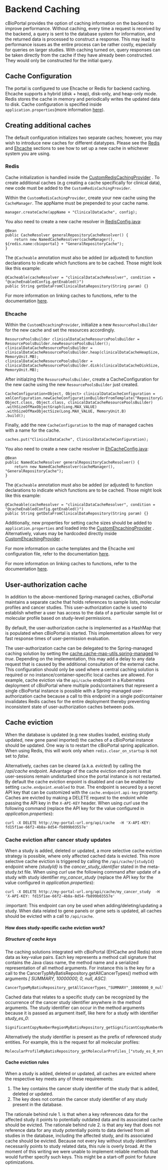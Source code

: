 # Backend Caching

cBioPortal provides the option of caching information on the backend to improve performance. Without caching, every time
a request is received by the backend, a query is sent to the database system for information, and the returned data is
processed to construct a response. This may lead to performance issues as the entire process can be rather costly,
especially for queries on larger studies. With caching turned on, query responses can be taken directly from the cache
if they have already been constructed. They would only be constructed for the initial query.

## Cache Configuration

The portal is configured to use Ehcache or Redis for backend caching. Ehcache supports a hybrid (disk + heap),
disk-only, and heap-only mode. Redis stores the cache in memory and periodically writes the updated data to disk. Cache
configuration is specified inside `application.properties`(more
information [here](application.properties-Reference.md#cache-settings)).

## Creating additional caches

The default configuration initializes two separate caches; however, you may wish to introduce new caches for different
datatypes. Please see the [Redis](#redis) and [Ehcache](#ehcache) sections to see how to set up a new cache in whichever
system you are using.

### Redis

Cache initialization is handled inside
the [CustomRedisCachingProvider](https://github.com/cBioPortal/cbioportal/blob/master/persistence/persistence-api/src/main/java/org/cbioportal/persistence/util/CustomRedisCachingProvider.java)
. To create additional caches (e.g creating a cache specifically for clinical data), new code must be added to
the `CustomRedisCachingProvider`.

Within the `CustomRedisCachingProvider`, create your new cache using the `CacheManager`. The appName must be prepended
to your cache name.

```
manager.createCache(appName + "ClinicalDataCache", config);
```

You also need to create a new cache resolver
in [RedisConfig.java](https://github.com/cBioPortal/cbioportal/blob/master/src/main/java/org/cbioportal/persistence/config/RedisConfig.java):

```
@Bean
public CacheResolver generalRepositoryCacheResolver() {
    return new NamedCacheResolver(cacheManager(), ${redis.name:cbioportal} + "GeneralRepositoryCache");
}
```

The `@Cacheable` annotation must also be added (or adjusted) to function declarations to indicate which functions are to
be cached. Those might look like this example:

``` 
@Cacheable(cacheResolver = "clinicalDataCacheResolver", condition = "@cacheEnabledConfig.getEnabled()")
public String getDataFromClinicalDataRepository(String param) {}
```

For more information on linking caches to functions, refer to the
documentation [here](https://spring.io/guides/gs/caching/).

### Ehcache

Within the `CustomEhcachingProvider`, initialize a new `ResourcePoolsBuilder` for the new cache and set the resources
accordingly.

```
ResourcePoolsBuilder clinicalDataCacheResourcePoolsBuilder = ResourcePoolsBuilder.newResourcePoolsBuilder();
clinicalDataCacheResourcePoolsBuilder = clinicalDataCacheResourcePoolsBuilder.heap(clinicalDataCacheHeapSize, MemoryUnit.MB);
clinicalDataCacheResourcePoolsBuilder = clinicalDataCacheResourcePoolsBuilder.disk(clinicalDataCacheDiskSize, MemoryUnit.MB);
```

After initialzing the `ResourcePoolsBuilder`, create a CacheConfiguration for the new cache using the
new `ResourcePoolsBuilder` just created.

```
CacheConfiguration<Object, Object> clinicalDataCacheConfiguration = xmlConfiguration.newCacheConfigurationBuilderFromTemplate("RepositoryCacheTemplate", 
Object.class, Object.class, clinicalDataCacheResourcePoolsBuilder)
.withSizeOfMaxObjectGraph(Long.MAX_VALUE)
.withSizeOfMaxObjectSize(Long.MAX_VALUE, MemoryUnit.B)
.build();
```

Finally, add the new `CacheConfiguration` to the map of managed caches with a name for the cache.

```
caches.put("ClinicalDataCache", ClinicalDataCacheConfiguration);
```

You also need to create a new cache resolver
in [EhCacheConfig.java](https://github.com/cBioPortal/cbioportal/blob/master/persistence-api/src/main/java/org/cbioportal/persistence/config/EhCacheConfig.java):

```
@Bean
public NamedCacheResolver generalRepositoryCacheResolver() {
    return new NamedCacheResolver(cacheManager(), "GeneralRepositoryCache");
}
```

The `@Cacheable` annotation must also be added (or adjusted) to function declarations to indicate which functions are to
be cached. Those might look like this example:

``` 
@Cacheable(cacheResolver = "clinicalDataCacheResolver", condition = "@cacheEnabledConfig.getEnabled()")
public String getDataFromClinicalDataRepository(String param) {}
```

Additionally, new properties for setting cache sizes should be added to `application.properties` and loaded into
the [CustomEhcachingProvider](https://github.com/cBioPortal/cbioportal/blob/master/persistence/persistence-api/src/main/java/org/cbioportal/persistence/util/CustomEhcachingProvider.java)
. Alternatively, values may be hardcoded directly
inside [CustomEhcachingProvider](https://github.com/cBioPortal/cbioportal/blob/master/persistence/persistence-api/src/main/java/org/cbioportal/persistence/util/CustomEhcachingProvider.java)
.

For more information on cache templates and the Ehcache xml configuration file, refer to the
documentation [here](https://www.ehcache.org/documentation/3.7/xml.html).

For more information on linking caches to functions, refer to the
documentation [here](https://spring.io/guides/gs/caching/).


## User-authorization cache

In addition to the above-mentioned Spring-managed caches, cBioPortal maintains a separate cache that holds references to
sample lists, molecular profiles and cancer studies. This user-authorization cache is used to establish
whether a user has access to the data of a particular sample list or molecular profile based on study-level permissions.

By default, the user-authorization cache is implemented as a HashMap that is populated when cBioPortal is started. This
implementation allows for very fast response times of user-permission evaluation.

The user-authorization cache can be delegated to the Spring-managed caching solution by setting the [cache.cache-map-utils.spring-managed](application.properties-Reference.md#cache-settings)
to _true_. Depending on the implementation, this may add a delay to any data request that is caused by the additional consultation
of the external cache. This configuration should only be used where a central caching solution is required or no
instance/container-specific local caches are allowed. For example, cache eviction via the `api/cache` endpoint in a Kubernetes
deployment of cBioPortal where multiple pods/containers that represent a single cBioPortal instance is possible with a
Spring-managed user-authorization cache because a call to this endpoint in a single pod/container invalidates Redis caches
for the entire deployment thereby preventing inconsistent state of user-authorization caches between pods.


## Cache eviction

When the database is updated (e.g new studies loaded, existing study updated, new gene panel imported) the caches of a
cBioPortal instance should be updated. One way is to restart the cBioPortal spring application. When using Redis, this
will work only when `redis.clear_on_startup` is not set to _false_.

Alternatively, caches can be cleared (a.k.a. _evicted_) by calling the _/api/cache_ endpoint. Advantage of the cache
eviction end point is that user-sessions remain undisturbed since the portal instance is not restarted. By default the
cache eviction enpoint is disabled and can be enabled by setting `cache.endpoint.enabled` to _true_. The endpoint is
secured by a secret API key that can be customized with the `cache.endpoint.api-key` property. Caches are evicted by
making a DELETE request to the endoint while passing the API key in the `X-API-KEY` header. When using _curl_ use the
following command (replace the API key for the value configured in _application.properties_):

```
curl -X DELETE http://my-portal-url.org/api/cache  -H 'X-API-KEY: fd15f1ae-66f2-4b8a-8d54-fb899b03557e'
```

### Cache eviction after cancer study updates

When a study is added, deleted or updated, a more selective cache eviction strategy is possible, where only affected
cached data is evicted. This more selective cache eviction is triggered by calling the `/api/cache/{studyId}` endpoint
where _{studyId}_ is the _cancer_study_identifier_ stated in the meta-study.txt file. When using _curl_ use the
following command after update of a study with study identifier _my_cancer_study_ (replace the API key for the value
configured in _application.properties_):

```
curl -X DELETE http://my-portal-url.org/api/cache/my_cancer_study  -H 'X-API-KEY: fd15f1ae-66f2-4b8a-8d54-fb899b03557e'
```

:important: This endpoint can ony be used when adding/deleting/updating a study. When data related to gene panels or
gene sets is updated, all caches should be evicted with a call to `/api/cache`.

#### How does study-specific cache eviction work?

##### Structure of cache keys

The caching solutions integrated with cBioPortal (EHCache and Redis) store data as key-value pairs. Each key represents
a method call signature that contains the Java class name, the method name and a serialized representation of all method
arguments. For instance this is the key for a call to the CancerTypMyBatisRepository.getAllCancerTypes() method with
arguments _[ SUMMARY, 10000000, 0, null, ASC]_:

```
CancerTypeMyBatisRepository_getAllCancerTypes_"SUMMARY"_10000000_0_null_"ASC"
```

Cached data that relates to a specific study can be recognized by the occurrence of the cancer study identifier anywhere
in the method arguments. The study identifier can occur in the method arguments because it is passed as argument itself,
like here for a study with identifier _study_es_0_:

```
SignificantCopyNumberRegionMyBatisRepository_getSignificantCopyNumberRegions_"study_es_0"_"SUMMARY"_null_null_null_null
```

Alternatively the study identifier is present as the prefix of referenced study entities. For example, this is the
request for all molecular profiles:

```
MolecularProfileMyBatisRepository_getMolecularProfiles_["study_es_0_mrna_median_Zscores","study_es_0_log2CNA","study_es_0_fusion","study_es_0_treatment_ec50","study_es_0_mutational_signature","study_es_0_gsva_pvalues","study_es_0_mutations","study_es_0_methylation_hm27","study_es_0_gistic","study_es_0_generic_assay_patient_test","study_es_0_treatment_ic50","study_es_0_mrna","study_es_0_gsva_scores"]_"SUMMARY""
```

#### Cache eviction rules

When a study is added, deleted or updated, all caches are evicted where the respective key meets any of these
requirements:

1. The key contains the cancer study identifier of the study that is added, deleted or updated.
2. The key does not contain the cancer study identifier of any study present in the database.

The rationale behind rule 1. is that when a key references data for the affected study it points to potentially outdated
data and its associated cache should be evicted. The rationale behind rule 2. is that any key that does not reference
data for any study potentially points to data derived from all studies in the database, including the affected study,
and its associated cache should be evicted. Because not every key without study identifiers necessarily points to study
related data, this rule is overly broad. At the moment of this writing we were unable to implement reliable methods that
would further specify such keys. This might be a start-off point for future optimizations.


